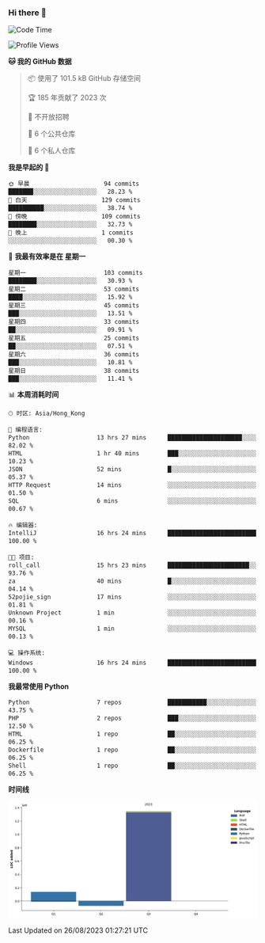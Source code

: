 ### Hi there 👋

<!--
**Mrzqd/Mrzqd** is a ✨ _special_ ✨ repository because its `README.md` (this file) appears on your GitHub profile.

Here are some ideas to get you started:

- 🔭 I’m currently working on ...
- 🌱 I’m currently learning ...
- 👯 I’m looking to collaborate on ...
- 🤔 I’m looking for help with ...
- 💬 Ask me about ...
- 📫 How to reach me: ...
- 😄 Pronouns: ...
- ⚡ Fun fact: ...
-->
<!--START_SECTION:waka-->
![Code Time](http://img.shields.io/badge/Code%20Time-141%20hrs%2055%20mins-blue)

![Profile Views](http://img.shields.io/badge/%E4%B8%AA%E4%BA%BA%E8%B5%84%E6%96%99%E8%A7%82%E7%9C%8B%E6%AC%A1%E6%95%B0-9-blue)

**🐱 我的 GitHub 数据** 

> 📦  使用了 101.5 kB GitHub 存储空间 
 > 
> 🏆 185 年贡献了 2023 次
 > 
> 🚫 不开放招聘
 > 
> 📜 6 个公共仓库 
 > 
> 🔑 6 个私人仓库 
 > 
**我是早起的 🐤** 

```text
🌞 早晨                     94 commits          ███████░░░░░░░░░░░░░░░░░░   28.23 % 
🌆 白天                     129 commits         ██████████░░░░░░░░░░░░░░░   38.74 % 
🌃 傍晚                     109 commits         ████████░░░░░░░░░░░░░░░░░   32.73 % 
🌙 晚上                     1 commits           ░░░░░░░░░░░░░░░░░░░░░░░░░   00.30 % 
```
📅 **我最有效率是在 星期一** 

```text
星期一                      103 commits         ████████░░░░░░░░░░░░░░░░░   30.93 % 
星期二                      53 commits          ████░░░░░░░░░░░░░░░░░░░░░   15.92 % 
星期三                      45 commits          ███░░░░░░░░░░░░░░░░░░░░░░   13.51 % 
星期四                      33 commits          ██░░░░░░░░░░░░░░░░░░░░░░░   09.91 % 
星期五                      25 commits          ██░░░░░░░░░░░░░░░░░░░░░░░   07.51 % 
星期六                      36 commits          ███░░░░░░░░░░░░░░░░░░░░░░   10.81 % 
星期日                      38 commits          ███░░░░░░░░░░░░░░░░░░░░░░   11.41 % 
```


📊 **本周消耗时间** 

```text
🕑︎ 时区: Asia/Hong_Kong

💬 编程语言: 
Python                   13 hrs 27 mins      █████████████████████░░░░   82.02 % 
HTML                     1 hr 40 mins        ███░░░░░░░░░░░░░░░░░░░░░░   10.23 % 
JSON                     52 mins             █░░░░░░░░░░░░░░░░░░░░░░░░   05.37 % 
HTTP Request             14 mins             ░░░░░░░░░░░░░░░░░░░░░░░░░   01.50 % 
SQL                      6 mins              ░░░░░░░░░░░░░░░░░░░░░░░░░   00.67 % 

🔥 编辑器: 
IntelliJ                 16 hrs 24 mins      █████████████████████████   100.00 % 

🐱‍💻 项目: 
roll_call                15 hrs 23 mins      ███████████████████████░░   93.76 % 
za                       40 mins             █░░░░░░░░░░░░░░░░░░░░░░░░   04.14 % 
52pojie_sign             17 mins             ░░░░░░░░░░░░░░░░░░░░░░░░░   01.81 % 
Unknown Project          1 min               ░░░░░░░░░░░░░░░░░░░░░░░░░   00.16 % 
MYSQL                    1 min               ░░░░░░░░░░░░░░░░░░░░░░░░░   00.13 % 

💻 操作系统: 
Windows                  16 hrs 24 mins      █████████████████████████   100.00 % 
```

**我最常使用 Python** 

```text
Python                   7 repos             ███████████░░░░░░░░░░░░░░   43.75 % 
PHP                      2 repos             ███░░░░░░░░░░░░░░░░░░░░░░   12.50 % 
HTML                     1 repo              ██░░░░░░░░░░░░░░░░░░░░░░░   06.25 % 
Dockerfile               1 repo              ██░░░░░░░░░░░░░░░░░░░░░░░   06.25 % 
Shell                    1 repo              ██░░░░░░░░░░░░░░░░░░░░░░░   06.25 % 
```



**时间线**

![Lines of Code chart](https://raw.githubusercontent.com/Mrzqd/Mrzqd/main/assets/bar_graph.png)


 Last Updated on 26/08/2023 01:27:21 UTC
<!--END_SECTION:waka-->
